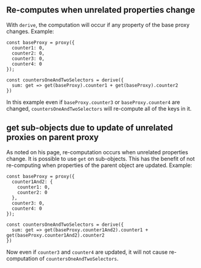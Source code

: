 <!-- ---
nav: 2
--- -->

## Re-computes when unrelated properties change

With `derive`, the computation will occur if any property of the base proxy changes. Example:

```
const baseProxy = proxy({
  counter1: 0,
  counter2: 0,
  counter3: 0,
  counter4: 0
});

const countersOneAndTwoSelectors = derive({
  sum: get => get(baseProxy).counter1 + get(baseProxy).counter2
})
```

In this example even if `baseProxy.counter3` or `baseProxy.counter4` are changed, `countersOneAndTwoSelectors` will re-compute all of the keys in it.

## get sub-objects due to update of unrelated proxies on parent proxy

As noted on his page, re-computation occurs when unrelated properties change. It is possible to use `get` on sub-objects. This has the benefit of not re-computing when properties of the parent object are updated. Example:

```
const baseProxy = proxy({
  counter1And2: {
    counter1: 0,
    counter2: 0
  },
  counter3: 0,
  counter4: 0
});

const countersOneAndTwoSelectors = derive({
  sum: get => get(baseProxy.counter1And2).counter1 + get(baseProxy.counter1And2).counter2
})
```

Now even if `counter3` and `counter4` are updated, it will not cause re-computation of `countersOneAndTwoSelectors`.
